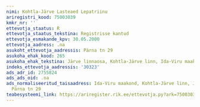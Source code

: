 ```yaml
---
nimi: Kohtla-Järve Lasteaed Lepatriinu
ariregistri_kood: 75003039
kmkr_nr: ''
ettevotja_staatus: R
ettevotja_staatus_tekstina: Registrisse kantud
ettevotja_esmakande_kpv: 30.05.2000
ettevotja_aadress: .na
asukoht_ettevotja_aadressis: Pärna tn 29
asukoha_ehak_kood: 265
asukoha_ehak_tekstina: Järve linnaosa, Kohtla-Järve linn, Ida-Viru maakond
indeks_ettevotja_aadressis: '30323'
ads_adr_id: 2755824
ads_ads_oid: .na
ads_normaliseeritud_taisaadress: Ida-Viru maakond, Kohtla-Järve linn, Järve linnaosa,
  Pärna tn 29
teabesysteemi_link: https://ariregister.rik.ee/ettevotja.py?ark=75003039&ref=rekvisiidid
---
```

